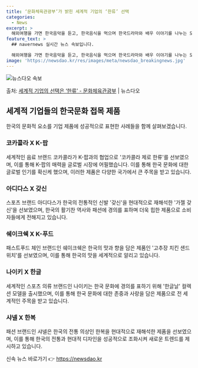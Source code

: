```yaml
---
title: ‘문화체육관광부’가 밝힌 세계적 기업의 ‘한류’ 선택
categories:
  - News
excerpt: >
  해외여행을 가면 한국음악을 듣고, 한국음식을 먹으며 한국드라마와 배우 이야기를 나누는 모습이 낯설지 않습니다…
feature_text: >
  ## navernews 실시간 뉴스 속보입니다.

  해외여행을 가면 한국음악을 듣고, 한국음식을 먹으며 한국드라마와 배우 이야기를 나누는 모습이 낯설지 않습니다…
image: 'https://newsdao.kr/res/images/meta/newsdao_breakingnews.jpg'
---
```


![뉴스다오 속보](https://newsdao.kr/res/images/meta/newsdao_breakingnews.jpg)

<p>출처: <a href="https://newsdao.kr/3522" rel="dofollow">세계적 기업의 선택은 ‘한류’ - 문화체육관광부</a> | 뉴스다오</p>

<h2 data-ke-size="size26">세계적 기업들의 한국문화 접목 제품</h2>
한국의 문화적 요소를 기업 제품에 성공적으로 표현한 사례들을 함께 살펴보겠습니다.

<h3>코카콜라 X K-팝</h3>
세계적인 음료 브랜드 코카콜라가 K-팝과의 협업으로 '코카콜라 제로 한류'를 선보였으며, 이를 통해 K-팝의 매력을 글로벌 시장에 어필했습니다. 이를 통해 한국 문화에 대한 글로벌 인기를 확신케 했으며, 이러한 제품은 다양한 국가에서 큰 주목을 받고 있습니다.

<h3>아디다스 X 갖신</h3>
스포츠 브랜드 아디다스가 한국의 전통적인 신발 '갖신'을 현대적으로 재해석한 '가젤 갖신'을 선보였으며, 한국의 활기찬 역사와 패션에 경의를 표하며 더욱 힙한 제품으로 소비자들에게 전해지고 있습니다.

<h3>쉐이크쉑 X K-푸드</h3>
패스트푸드 체인 브랜드인 쉐이크쉑은 한국의 맛과 향을 담은 제품인 '고추장 치킨 샌드위치'를 선보였으며, 이를 통해 한국의 맛을 세계적으로 알리고 있습니다.

<h3>나이키 X 한글</h3>
세계적인 스포츠 의류 브랜드인 나이키는 한국 문화에 경의를 표하기 위해 '한글날' 컬렉션 모델을 출시했으며, 이를 통해 한국 문화에 대한 존중과 사랑을 담은 제품으로 전 세계적인 주목을 받고 있습니다.

<h3>샤넬 X 한복</h3>
패션 브랜드인 샤넬은 한국의 전통 의상인 한복을 현대적으로 재해석한 제품을 선보였으며, 이를 통해 한국의 전통과 현대적 디자인을 성공적으로 조화시켜 새로운 트렌드를 제시하고 있습니다. 

신속 뉴스 바로가기 👉 <a href="https://newsdao.kr" rel="dofollow">https://newsdao.kr</a>


